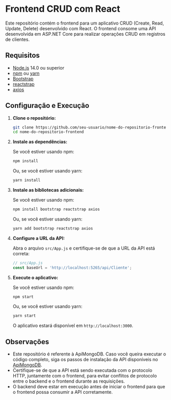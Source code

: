 # Frontend CRUD com React

Este repositório contém o frontend para um aplicativo CRUD (Create, Read, Update, Delete) desenvolvido com React. O frontend consome uma API desenvolvida em ASP.NET Core para realizar operações CRUD em registros de clientes.

## Requisitos

- [Node.js](https://nodejs.org/) 14.0 ou superior
- [npm](https://www.npmjs.com/) ou [yarn](https://yarnpkg.com/)
- [Bootstrap](https://getbootstrap.com/)
- [reactstrap](https://reactstrap.github.io/)
- [axios](https://github.com/axios/axios)

## Configuração e Execução

1. **Clone o repositório:**

    ```bash
    git clone https://github.com/seu-usuario/nome-do-repositorio-frontend.git
    cd nome-do-repositorio-frontend
    ```

2. **Instale as dependências:**

    Se você estiver usando npm:

    ```bash
    npm install
    ```

    Ou, se você estiver usando yarn:

    ```bash
    yarn install
    ```

3. **Instale as bibliotecas adicionais:**

    Se você estiver usando npm:

    ```bash
    npm install bootstrap reactstrap axios
    ```

    Ou, se você estiver usando yarn:

    ```bash
    yarn add bootstrap reactstrap axios
    ```

4. **Configure a URL da API:**

    Abra o arquivo `src/App.js` e certifique-se de que a URL da API está correta:

    ```javascript
    // src/App.js
    const baseUrl = 'http://localhost:5265/api/Cliente';
    ```

5. **Execute o aplicativo:**

    Se você estiver usando npm:

    ```bash
    npm start
    ```

    Ou, se você estiver usando yarn:

    ```bash
    yarn start
    ```

    O aplicativo estará disponível em `http://localhost:3000`.

## Observações

- Este repositório é referente à ApiMongoDB. Caso você queira executar o código completo, siga os passos de instalação da API disponíveis no [ApiMongoDB](https://github.com/Davidsb04/ApiMongoDB).
- Certifique-se de que a API está sendo executada com o protocolo HTTP, juntamente com o frontend, para evitar conflitos de protocolo entre o backend e o frontend durante as requisições.
- O backend deve estar em execução antes de iniciar o frontend para que o frontend possa consumir a API corretamente.

